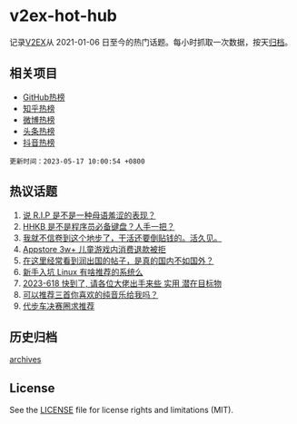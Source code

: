 # v2ex-hot-hub

 记录[V2EX](https://www.v2ex.com/)从 2021-01-06 日至今的热门话题。每小时抓取一次数据，按天[归档](archives)。
 
 ## 相关项目

- [GitHub热榜](https://github.com/snaildev/github-hot-hub)
- [知乎热榜](https://github.com/snaildev/zhihu-hot-hub)
- [微博热榜](https://github.com/snaildev/weibo-hot-hub)
- [头条热榜](https://github.com/snaildev/toutiao-hot-hub)
- [抖音热榜](https://github.com/snaildev/douyin-hot-hub)


 `更新时间：2023-05-17 10:00:54 +0800`

## 热议话题

1. [说 R.I.P 是不是一种母语羞涩的表现？](https://www.v2ex.com/t/940306)
1. [HHKB 是不是程序员必备键盘？人手一把？](https://www.v2ex.com/t/940375)
1. [我就不信卷到这个地步了，干活还要倒贴钱的。活久见。](https://www.v2ex.com/t/940384)
1. [Appstore 3w+ 儿童游戏内消费退款被拒](https://www.v2ex.com/t/940416)
1. [在这里经常看到润出国的帖子，是真的国内不如国外？](https://www.v2ex.com/t/940578)
1. [新手入坑 Linux 有啥推荐的系统么](https://www.v2ex.com/t/940408)
1. [2023-618 快到了, 请各位大佬出手来些 实用 潜在目标物](https://www.v2ex.com/t/940353)
1. [可以推荐三首你喜欢的纯音乐给我吗？](https://www.v2ex.com/t/940511)
1. [代步车决赛圈求推荐](https://www.v2ex.com/t/940318)

## 历史归档

[archives](archives)

## License

See the [LICENSE](LICENSE) file for license rights and limitations (MIT).
